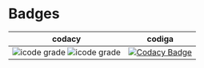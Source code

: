 # Badges

| codacy | codiga |
|:------:|:------:|
| ![icode grade](https://api.codiga.io/project/31563/score/svg) ![icode grade](https://api.codiga.io/project/31563/status/svg) | [![Codacy Badge](https://app.codacy.com/project/badge/Grade/18a7263db7c247fe863668f9f624dc01)](https://www.codacy.com/gh/abhishektthakur/M1_ProjectGoal_-librarymanagementsystem-/dashboard?utm_source=github.com&amp;utm_medium=referral&amp;utm_content=abhishektthakur/M1_ProjectGoal_-librarymanagementsystem-&amp;utm_campaign=Badge_Grade) |